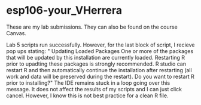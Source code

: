 # esp106-your_VHerrera
These are my lab submissions. They can also be found on the course Canvas.

Lab 5 scripts run successfully. However, for the last block of script, I recieve pop ups stating:
      " Updating Loaded Packages
      One or more of the packages that will be updated by this installation are currently loaded. Restarting R prior to upadting these packages is strongly recommended. 
      R studio can restart R and then automatically continue the installation after restarting (all work and data will be preserved during the restart). 
      Do you want to restart R prior to installing?"
 The IDE remains stuck in a loop going over this message. It does not affect the results of my scripts and I can just click cancel. However, I know this is not best practice for a clean R file. 
